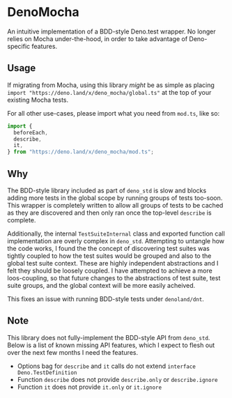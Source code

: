# DenoMocha

An intuitive implementation of a BDD-style Deno.test wrapper. No longer relies
on Mocha under-the-hood, in order to take advantage of Deno-specific features.

## Usage

If migrating from Mocha, using this library _might_ be as simple as placing
`import "https://deno.land/x/deno_mocha/global.ts"` at the top of your existing
Mocha tests.

For all other use-cases, please import what you need from `mod.ts`, like so:

```TypeScript
import {
  beforeEach,
  describe,
  it,
} from "https://deno.land/x/deno_mocha/mod.ts";
```

## Why

The BDD-style library included as part of `deno_std` is slow and blocks adding
more tests in the global scope by running groups of tests too-soon. This wrapper
is completely written to allow all groups of tests to be cached as they are
discovered and then only ran once the top-level `describe` is complete.

Additionally, the internal `TestSuiteInternal` class and exported function call
implementation are overly complex in `deno_std`. Attempting to untangle how the
code works, I found the the concept of discovering test suites was tightly
coupled to how the test suites would be grouped and also to the global test
suite context. These are highly independent abstractions and I felt they should
be loosely coupled. I have attempted to achieve a more loos-coupling, so that
future changes to the abstractions of test suite, test suite groups, and the
global context will be more easily acheived.

This fixes an issue with running BDD-style tests under `denoland/dnt`.

## Note

This library does not fully-implement the BDD-style API from `deno_std`. Below
is a list of known missing API features, which I expect to flesh out over the
next few months I need the features.

- Options bag for `describe` and `it` calls do not extend
  `interface Deno.TestDefinition`
- Function `describe` does not provide `describe.only` or `describe.ignore`
- Function `it` does not provide `it.only` or `it.ignore`

